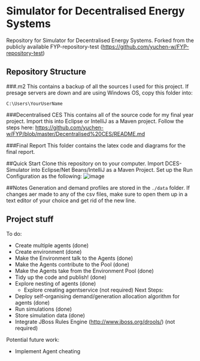# Simulator for Decentralised Energy Systems
Repository for Simulator for Decentralised Energy Systems. Forked from the publicly available FYP-repository-test (https://github.com/yuchen-w/FYP-repository-test)
## Repository Structure
###.m2 
This contains a backup of all the sources I used for this project. If presage servers are down and are using Windows OS, copy this folder into:
```
C:\Users\YourUserName
```
###Decentralised CES
This contains all of the source code for my final year project. Import this into Eclipse or IntelliJ as a Maven project. Follow the steps here: https://github.com/yuchen-w/FYP/blob/master/Decentralised%20CES/README.md

###Final Report
This folder contains the latex code and diagrams for the final report.

##Quick Start
Clone this repository on to your computer. Import DCES-Simulator into Eclipse/Net Beans/IntelliJ as a Maven Project.
Set up the Run Configuration as the following:
![image](https://cloud.githubusercontent.com/assets/3355737/8119285/4df7767a-108c-11e5-9cb6-6162bc0e47cd.png)

##Notes
Generation and demand profiles are stored in the `./data` folder. If changes aer made to any of the csv files, make sure to open them up in a text editor of your choice and get rid of the new line. 


## Project stuff
To do: 
- Create multiple agents (done)
- Create environment (done)
- Make the Environment talk to the Agents (done)
- Make the Agents contribute to the Pool (done)
- Make the Agents take from the Environment Pool (done)
- Tidy up the code and publish! (done)
- Explore nesting of agents (done)
  - Explore creating agentservice (not required)
Next Steps:
- Deploy self-organising demand/generation allocation algorithm for agents (done)
- Run simulations (done)
- Store simulation data (done)
- Integrate JBoss Rules Engine (http://www.jboss.org/drools/) (not required)

Potential future work:
- Implement Agent cheating

